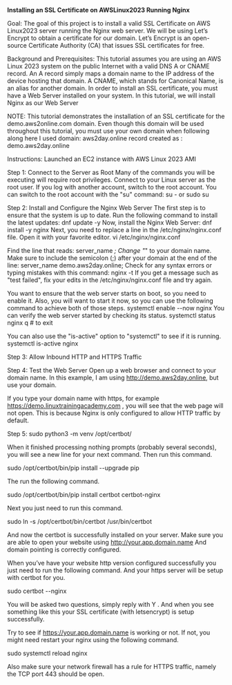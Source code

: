 **Installing an SSL Certificate on AWSLinux2023 Running Nginx**

Goal:
The goal of this project is to install a valid SSL Certificate on AWS Linux2023 server running the Nginx web server.
We will be using Let’s Encrypt to obtain a certificate for our domain. Let’s Encrypt is an open-source Certificate Authority (CA) that issues SSL certificates for free.

Background and Prerequisites:
This tutorial assumes you are using an AWS Linux 2023 system on the public Internet with a valid DNS A or CNAME record. An A record simply maps a domain name to the IP address of the device hosting that domain. A CNAME, which stands for Canonical Name, is an alias for another domain.
In order to install an SSL certificate, you must have a Web Server installed on your system. In this tutorial, we will install Nginx as our Web Server

NOTE: This tutorial demonstrates the installation of an SSL certificate for the demo.aws2online.com domain. Even though this domain will be used throughout this tutorial, you must use your own domain when following along
here I used domain:  aws2day.online
record created as :  demo.aws2day.online


Instructions:
Launched an EC2 instance with AWS Linux 2023 AMI

Step 1: Connect to the Server as Root Many of the commands you will be executing will require root privileges. Connect to your Linux server as the root user. If you log with another account, switch to the root account. You can switch to the root account with the "su" command:
su -  or sudo su 

Step 2: Install and Configure the Nginx Web Server
The first step is to ensure that the system is up to date. Run the following command to install the latest updates:
dnf update -y
Now, install the Nginx Web Server:
dnf install -y nginx
Next, you need to replace a line in the /etc/nginx/nginx.conf file. Open it with your favorite editor.
vi /etc/nginx/nginx.conf

Find the line that reads:
server_name _;
Change "_" to your domain name. Make sure to include the semicolon (;) after your domain at the end of the line:
server_name demo.aws2day.online;
Check for any syntax errors or typing mistakes with this command:
nginx -t
If you get a message such as "test failed", fix your edits in the
/etc/nginx/nginx.conf file and try again.

You want to ensure that the web server starts on boot, so you need to enable it. Also, you will want to start it now, so you can use the following command to achieve both of those steps.
systemctl enable --now nginx
You can verify the web server started by checking its status.
systemctl status nginx
q  # to exit 

You can also use the "is-active" option to "systemctl" to see if it is running.
systemctl is-active nginx

Step 3: Allow Inbound HTTP and HTTPS Traffic

Step 4: Test the Web Server
Open up a web browser and connect to your domain name. In this example, I am using http://demo.aws2day.online, but use your domain.

If you type your domain name with https, for example
https://demo.linuxtrainingacademy.com , you will see that the web page will not open. This is because Nginx is only configured to allow HTTP traffic by default.

Step 5: 
sudo python3 -m venv /opt/certbot/

When it finished processing nothing prompts (probably several seconds), you will see a new line for your next command. Then run this command.

sudo /opt/certbot/bin/pip install --upgrade pip

The run the following command.

sudo /opt/certbot/bin/pip install certbot certbot-nginx


Next you just need to run this command.

sudo ln -s /opt/certbot/bin/certbot /usr/bin/certbot

And now the certbot is successfully installed on your server. Make sure you are able to open your website using http://your.app.domain.name And domain pointing is correctly configured.

When you’ve have your website http version configured successfully you just need to run the following command. And your https server will be setup with certbot for you.

sudo certbot --nginx


You will be asked two questions, simply reply with Y . And when you see something like this your SSL certificate (with letsencrypt) is setup successfully.

Try to see if https://your.app.domain.name is working or not. If not, you might need restart your nginx using the following command.

sudo systemctl reload nginx

Also make sure your network firewall has a rule for HTTPS traffic, namely the TCP port 443 should be open.

